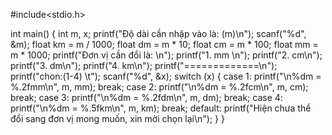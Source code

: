 #include<stdio.h>

int main() {
    int m, x;
    printf("Độ dài cần nhập vào là: (m)\n");
    scanf("%d", &m);
    float km = m / 1000;
    float dm = m * 10;
    float cm = m * 100;
    float mm = m * 1000;
    printf("Đơn vị cần đổi là: \n");
    printf("1. mm \n");
    printf("2. cm\n");
    printf("3. dm\n");
    printf("4. km\n");
    printf("=============\n");
    printf("chon:(1-4) \t");
    scanf("%d", &x);
    switch (x) {
        case 1:
            printf("\n%dm = %.2fmm\n", m, mm);
            break;
        case 2:
            printf("\n%dm = %.2fcm\n", m, cm);
            break;
        case 3:
            printf("\n%dm = %.2fdm\n", m, dm);
            break;
        case 4:
            printf("\n%dm = %.5fkm\n", m, km);
            break;
        default:
            printf("Hiện chưa thể đổi sang đơn vị mong muốn, xin mời chọn lại\n");
    }
}
